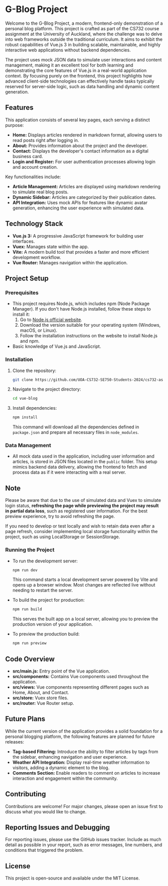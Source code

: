 # G-Blog Project

Welcome to the G-Blog Project, a modern, frontend-only demonstration of a personal blog platform. This project is crafted as part of the CS732 course assignment at the University of Auckland, where the challenge was to delve into web frameworks outside the traditional curriculum. It aims to exhibit the robust capabilities of Vue.js 3 in building scalable, maintainable, and highly interactive web applications without backend dependencies.

The project uses mock JSON data to simulate user interactions and content management, making it an excellent tool for both learning and demonstrating the core features of Vue.js in a real-world application context. By focusing purely on the frontend, this project highlights how advanced client-side technologies can effectively handle tasks typically reserved for server-side logic, such as data handling and dynamic content generation.

## Features

This application consists of several key pages, each serving a distinct purpose:

- **Home:** Displays articles rendered in markdown format, allowing users to read posts right after logging in.
- **About:** Provides information about the project and the developer.
- **Contact:** Displays the developer's contact information as a digital business card.
- **Login and Register:** For user authentication processes allowing login and account creation.

Key functionalities include:
- **Article Management:** Articles are displayed using markdown rendering to simulate real blog posts.
- **Dynamic Sidebar:** Articles are categorized by their publication dates.
- **API Integration:** Uses mock APIs for features like dynamic avatar generation, enhancing the user experience with simulated data.

## Technology Stack

- **Vue.js 3:** A progressive JavaScript framework for building user interfaces.
- **Vuex:** Manages state within the app.
- **Vite:** A modern build tool that provides a faster and more efficient development workflow.
- **Vue Router:** Manages navigation within the application.

## Project Setup

### Prerequisites

- This project requires Node.js, which includes npm (Node Package Manager). If you don't have Node.js installed, follow these steps to install it:
  1. Go to [Node.js official website](https://nodejs.org/).
  2. Download the version suitable for your operating system (Windows, macOS, or Linux).
  3. Follow the installation instructions on the website to install Node.js and npm.
- Basic knowledge of Vue.js and JavaScript.

### Installation

1. Clone the repository:
   ```bash
   git clone https://github.com/UOA-CS732-SE750-Students-2024/cs732-assignment-Gag3116
   ```
2. Navigate to the project directory:
   ```bash
   cd vue-blog
   ```
3. Install dependencies:
   ```bash
   npm install
   ```
   This command will download all the dependencies defined in `package.json` and prepare all necessary files in `node_modules`.

### Data Management

- All mock data used in the application, including user information and articles, is stored in JSON files located in the `public` folder. This setup mimics backend data delivery, allowing the frontend to fetch and process data as if it were interacting with a real server.

## **Note**

Please be aware that due to the use of simulated data and Vuex to simulate login status, **refreshing the page while previewing the project may result in partial data loss**, such as registered user information. For the best preview experience, try to avoid refreshing the page.

If you need to develop or test locally and wish to retain data even after a page refresh, consider implementing local storage functionality within the project, such as using LocalStorage or SessionStorage.


### Running the Project

- To run the development server:
  ```bash
  npm run dev
  ```
  This command starts a local development server powered by Vite and opens up a browser window. Most changes are reflected live without needing to restart the server.

- To build the project for production:
  ```bash
  npm run build
  ```
  This serves the built app on a local server, allowing you to preview the production version of your application.

- To preview the production build:
  ```bash
  npm run preview
  ```

## Code Overview

- **src/main.js:** Entry point of the Vue application.
- **src/components:** Contains Vue components used throughout the application.
- **src/views:** Vue components representing different pages such as Home, About, and Contact.
- **src/store:** Vuex store files.
- **src/router:** Vue Router setup.

## Future Plans

While the current version of the application provides a solid foundation for a personal blogging platform, the following features are planned for future releases:

- **Tag-based Filtering:** Introduce the ability to filter articles by tags from the sidebar, enhancing navigation and user experience.
- **Weather API Integration:** Display real-time weather information to visitors, adding a dynamic element to the blog.
- **Comments Section:** Enable readers to comment on articles to increase interaction and engagement within the community.

## Contributing

Contributions are welcome! For major changes, please open an issue first to discuss what you would like to change.

## Reporting Issues and Debugging
For reporting issues, please use the GitHub issues tracker. Include as much detail as possible in your report, such as error messages, line numbers, and conditions that triggered the problem.

## License

This project is open-source and available under the MIT License.
